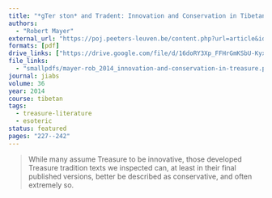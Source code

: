 ```yaml
---
title: "*gTer ­ston* and­ Tradent: Innovation­ and ­Conservation­ in­ Tibetan Treasure­ Literature"
authors:
  - "Robert Mayer"
external_url: "https://poj.peeters-leuven.be/content.php?url=article&id=3132067&journal_code=JIABS"
formats: [pdf]
drive_links: ["https://drive.google.com/file/d/16doRY3Xp_FFHrGmKSbU-KyxCZj0iusBL/view?usp=drivesdk"]
file_links:
  - "smallpdfs/mayer-rob_2014_innovation-and-conservation-in-treasure.pdf"
journal: jiabs
volume: 36
year: 2014
course: tibetan
tags:
  - treasure-literature
  - esoteric
status: featured
pages: "227--242"
---
```


> While many assume Treasure to be innovative, those developed Treasure tradition texts we inspected can, at least in their final published versions, better be described as conservative, and often extremely so. 

